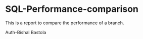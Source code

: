 # SQL-Performance-comparison
This is a report to compare the performance of a branch.<br>

Auth-Bishal Bastola
